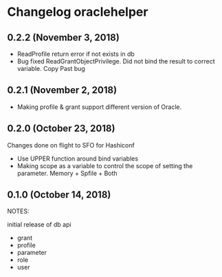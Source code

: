 # Changelog oraclehelper

## 0.2.2 (November 3, 2018)

* ReadProfile return error if not exists in db
* Bug fixed ReadGrantObjectPrivilege. Did not bind the result to correct variable. Copy Past bug

## 0.2.1 (November 2, 2018)

* Making profile & grant support different version of Oracle.

## 0.2.0 (October 23, 2018)

Changes done on flight to SFO for Hashiconf

* Use UPPER function around bind variables
* Making scope as a variable to control the scope of setting the parameter. Memory + Spfile + Both

## 0.1.0 (October 14, 2018)

NOTES:

initial release of db api

* grant
* profile
* parameter
* role
* user
